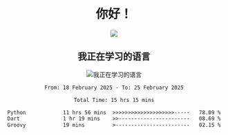 <div align="center">
<h1>你好！</h1>
  
<a href="https://github.com/ikun0014">
    <img align="center" src="https://github-readme-stats-sigma-five.vercel.app/api?username=ikun0014&include_all_commits=true&show_icons=true&count_private=true&locale=cn&bg_color=0,EC6C6C,FFD479,FFFC79,73FA79,73FDFF,D783FF" />
  </a>
</div>

<div align="center">
<h2>我正在学习的语言</h2>
  
![我正在学习的语言](https://skillicons.dev/icons?i=python,nodejs,vue,html,dart)

</div>

<div align="center">
<!--START_SECTION:waka-->

```txt
From: 18 February 2025 - To: 25 February 2025

Total Time: 15 hrs 15 mins

Python            11 hrs 56 mins  >>>>>>>>>>>>>>>>>>>>-----   78.09 %
Dart              1 hr 19 mins    >>-----------------------   08.69 %
Groovy            19 mins         >------------------------   02.15 %
```

<!--END_SECTION:waka-->

</div>
